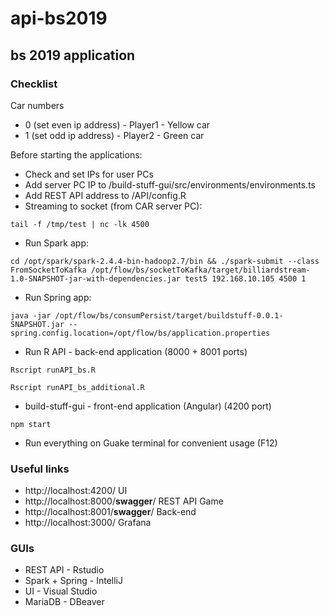 # api-bs2019

## bs 2019 application

### Checklist

Car numbers
* 0 (set even ip address) - Player1 - Yellow car
* 1 (set odd ip address) - Player2 - Green car

Before starting the applications:

* Check and set IPs for user PCs
* Add server PC IP to /build-stuff-gui/src/environments/environments.ts
* Add REST API address to /API/config.R
* Streaming to socket (from CAR server PC):
```
tail -f /tmp/test | nc -lk 4500
```
* Run Spark app:
```
cd /opt/spark/spark-2.4.4-bin-hadoop2.7/bin && ./spark-submit --class FromSocketToKafka /opt/flow/bs/socketToKafka/target/billiardstream-1.0-SNAPSHOT-jar-with-dependencies.jar test5 192.168.10.105 4500 1
```
* Run Spring app:
```
java -jar /opt/flow/bs/consumPersist/target/buildstuff-0.0.1-SNAPSHOT.jar --spring.config.location=/opt/flow/bs/application.properties
```
* Run R API - back-end application (8000 + 8001 ports)
```
Rscript runAPI_bs.R
```
```
Rscript runAPI_bs_additional.R
```
* build-stuff-gui - front-end application (Angular) (4200 port)
```
npm start
```
* Run everything on Guake terminal for convenient usage (F12)


### Useful links

* http://localhost:4200/ UI
* http://localhost:8000/__swagger__/ REST API Game
* http://localhost:8001/__swagger__/ Back-end
* http://localhost:3000/ Grafana

### GUIs

* REST API - Rstudio
* Spark + Spring - IntelliJ
* UI - Visual Studio
* MariaDB - DBeaver

